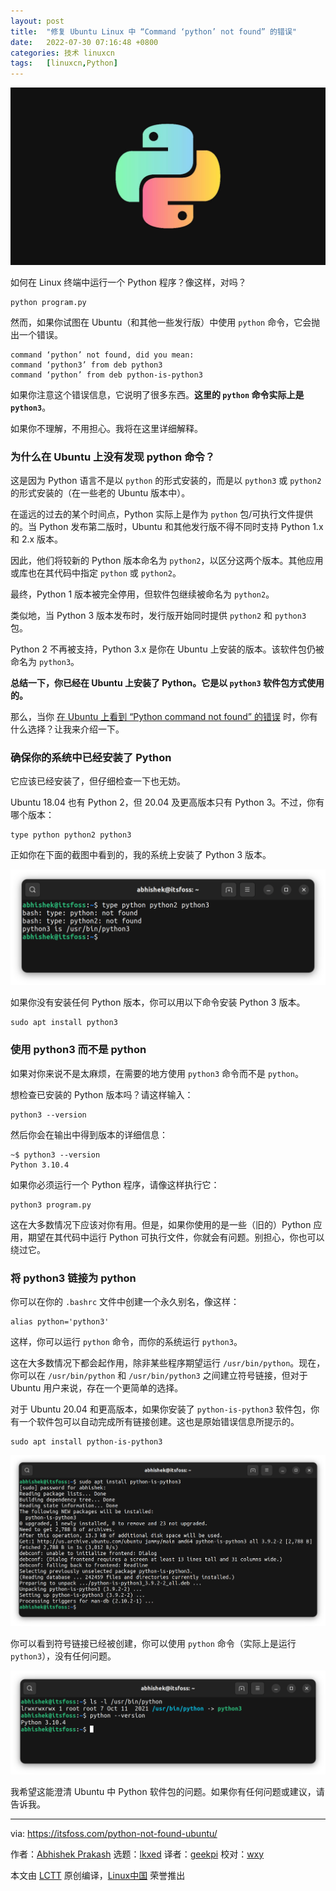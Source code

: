 ```yaml
---
layout: post
title:	"修复 Ubuntu Linux 中 “Command ‘python’ not found” 的错误"
date:	2022-07-30 07:16:48 +0800 
categories:	技术 linuxcn 
tags:	[linuxcn,Python]
---
```



![](/Asserts/Images/album/202207/30/071627r176w1k1y5dkkw6w.jpg)


如何在 Linux 终端中运行一个 Python 程序？像这样，对吗？



```
python program.py

```

然而，如果你试图在 Ubuntu（和其他一些发行版）中使用 `python` 命令，它会抛出一个错误。



```
command ‘python’ not found, did you mean:
command ‘python3’ from deb python3
command ‘python’ from deb python-is-python3

```

如果你注意这个错误信息，它说明了很多东西。**这里的 `python` 命令实际上是 `python3`**。


如果你不理解，不用担心。我将在这里详细解释。


### 为什么在 Ubuntu 上没有发现 python 命令？


这是因为 Python 语言不是以 `python` 的形式安装的，而是以 `python3` 或 `python2` 的形式安装的（在一些老的 Ubuntu 版本中）。


在遥远的过去的某个时间点，Python 实际上是作为 `python` 包/可执行文件提供的。当 Python 发布第二版时，Ubuntu 和其他发行版不得不同时支持 Python 1.x 和 2.x 版本。


因此，他们将较新的 Python 版本命名为 `python2`，以区分这两个版本。其他应用或库也在其代码中指定 `python` 或 `python2`。


最终，Python 1 版本被完全停用，但软件包继续被命名为 `python2`。


类似地，当 Python 3 版本发布时，发行版开始同时提供 `python2` 和 `python3` 包。


Python 2 不再被支持，Python 3.x 是你在 Ubuntu 上安装的版本。该软件包仍被命名为 `python3`。


**总结一下，你已经在 Ubuntu 上安装了 Python。它是以 `python3` 软件包方式使用的。**


那么，当你 [在 Ubuntu 上看到 “Python command not found” 的错误](https://itsfoss.com/bash-command-not-found/) 时，你有什么选择？让我来介绍一下。


### 确保你的系统中已经安装了 Python


它应该已经安装了，但仔细检查一下也无妨。


Ubuntu 18.04 也有 Python 2，但 20.04 及更高版本只有 Python 3。不过，你有哪个版本：



```
type python python2 python3

```

正如你在下面的截图中看到的，我的系统上安装了 Python 3 版本。


![Checking Python version in Ubuntu](/Asserts/Images/album/202207/30/071649t3b6wbzcavyk267t.png)


如果你没有安装任何 Python 版本，你可以用以下命令安装 Python 3 版本。



```
sudo apt install python3

```

### 使用 python3 而不是 python


如果对你来说不是太麻烦，在需要的地方使用 `python3` 命令而不是 `python`。


想检查已安装的 Python 版本吗？请这样输入：



```
python3 --version

```

然后你会在输出中得到版本的详细信息：



```
~$ python3 --version
Python 3.10.4

```

如果你必须运行一个 Python 程序，请像这样执行它：



```
python3 program.py

```

这在大多数情况下应该对你有用。但是，如果你使用的是一些（旧的）Python 应用，期望在其代码中运行 Python 可执行文件，你就会有问题。别担心，你也可以绕过它。


### 将 python3 链接为 python


你可以在你的 `.bashrc` 文件中创建一个永久别名，像这样：



```
alias python='python3'

```

这样，你可以运行 `python` 命令，而你的系统运行 `python3`。


这在大多数情况下都会起作用，除非某些程序期望运行 `/usr/bin/python`。现在，你可以在 `/usr/bin/python` 和 `/usr/bin/python3` 之间建立符号链接，但对于 Ubuntu 用户来说，存在一个更简单的选择。


对于 Ubuntu 20.04 和更高版本，如果你安装了 `python-is-python3` 软件包，你有一个软件包可以自动完成所有链接创建。这也是原始错误信息所提示的。



```
sudo apt install python-is-python3

```

![install python is python3 ubuntu](/Asserts/Images/album/202207/30/071649fitwdowttttdhutu.png)


你可以看到符号链接已经被创建，你可以使用 `python` 命令（实际上是运行 `python3`），没有任何问题。


![checking python ubuntu](/Asserts/Images/album/202207/30/071650elcug2c4olqolalp.png)


我希望这能澄清 Ubuntu 中 Python 软件包的问题。如果你有任何问题或建议，请告诉我。




---


via: <https://itsfoss.com/python-not-found-ubuntu/>


作者：[Abhishek Prakash](https://itsfoss.com/author/abhishek/) 选题：[lkxed](https://github.com/lkxed) 译者：[geekpi](https://github.com/geekpi) 校对：[wxy](https://github.com/wxy)


本文由 [LCTT](https://github.com/LCTT/TranslateProject) 原创编译，[Linux中国](https://linux.cn/) 荣誉推出
